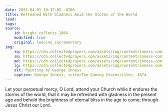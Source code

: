 ```yaml
---
date: 2025-04-01 19:37:05 -0700
title: Refreshed With Gladness Amid the Storms of the World
lead: 
tags:
source:
    id: bright_collects_1864
    modified: true
    original: leonine_sacramentary
img:
    sq: https://cdn.collectedprayers.com/assets/img/content/inness-coming-storm-1878-sq.webp
    sm: https://cdn.collectedprayers.com/assets/img/content/inness-coming-storm-1878-sm.webp
    md: https://cdn.collectedprayers.com/assets/img/content/inness-coming-storm-1878-md.webp
    lg: https://cdn.collectedprayers.com/assets/img/content/inness-coming-storm-1878-lg.webp
    alt: Painting by George Inness
    caption: George Inness, <cite>The Coming Storm</cite>, 1874
---
```


Let your perpetual mercy, O Lord, attend your Church while it endures the storms of the world, that it may be refreshed with gladness in the present age and behold the brightness of eternal bliss in the age to come; through Jesus Christ our Lord.
